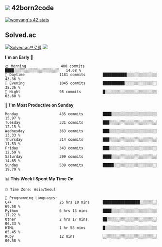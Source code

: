 
## <img src="https://img.shields.io/badge/-000000?style=flat&logo=42&logoColor=white"> 42born2code
<!--[![wonyang's 42 stats](https://badge42.vercel.app/api/v2/cl5nhe5b6007809kydha7ht42/stats?cursusId=21&coalitionId=88)](https://profile.intra.42.fr/users/wonyang)-->

[![wonyang's 42 stats](https://badge.mediaplus.ma/starryblue/wonyang?1337Badge=off&UM6P=off)](https://github.com/oakoudad/badge42)

## Solved.ac
[![Solved.ac프로필](http://mazassumnida.wtf/api/v2/generate_badge?boj=bennyws)](https://solved.ac/bennyws)
<a href="https://solved.ac/bennyws"><img src="http://mazandi.herokuapp.com/api?handle=bennyws&theme=cold"/></a>

<!--START_SECTION:waka-->
**I'm an Early 🐤** 

```text
🌞 Morning                400 commits         ████░░░░░░░░░░░░░░░░░░░░░   14.68 % 
🌆 Daytime                1181 commits        ███████████░░░░░░░░░░░░░░   43.36 % 
🌃 Evening                1045 commits        ██████████░░░░░░░░░░░░░░░   38.36 % 
🌙 Night                  98 commits          █░░░░░░░░░░░░░░░░░░░░░░░░   03.60 % 
```
📅 **I'm Most Productive on Sunday** 

```text
Monday                   435 commits         ████░░░░░░░░░░░░░░░░░░░░░   15.97 % 
Tuesday                  331 commits         ███░░░░░░░░░░░░░░░░░░░░░░   12.15 % 
Wednesday                363 commits         ███░░░░░░░░░░░░░░░░░░░░░░   13.33 % 
Thursday                 314 commits         ███░░░░░░░░░░░░░░░░░░░░░░   11.53 % 
Friday                   343 commits         ███░░░░░░░░░░░░░░░░░░░░░░   12.59 % 
Saturday                 399 commits         ████░░░░░░░░░░░░░░░░░░░░░   14.65 % 
Sunday                   539 commits         █████░░░░░░░░░░░░░░░░░░░░   19.79 % 
```


📊 **This Week I Spent My Time On** 

```text
🕑︎ Time Zone: Asia/Seoul

💬 Programming Languages: 
C++                      25 hrs 10 mins      █████████████████░░░░░░░░   69.58 % 
Python                   6 hrs 13 mins       ████░░░░░░░░░░░░░░░░░░░░░   17.22 % 
Other                    2 hrs 17 mins       ██░░░░░░░░░░░░░░░░░░░░░░░   06.33 % 
HTML                     1 hr 58 mins        █░░░░░░░░░░░░░░░░░░░░░░░░   05.45 % 
Ruby                     12 mins             ░░░░░░░░░░░░░░░░░░░░░░░░░   00.58 % 
```


<!--END_SECTION:waka-->
